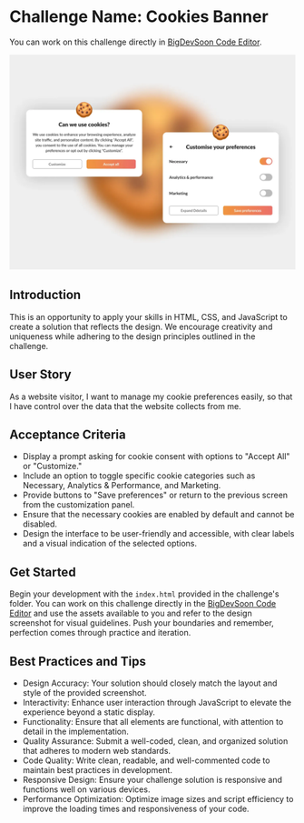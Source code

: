 # Challenge Name: Cookies Banner

You can work on this challenge directly in [BigDevSoon Code Editor](https://app.bigdevsoon.me/challenges/cookies-banner/browser).

![Cookies Banner Design](./design.png)

## Introduction

This is an opportunity to apply your skills in HTML, CSS, and JavaScript to create a solution that reflects the design. We encourage creativity and uniqueness while adhering to the design principles outlined in the challenge.

## User Story

As a website visitor, I want to manage my cookie preferences easily, so that I have control over the data that the website collects from me.

## Acceptance Criteria

- Display a prompt asking for cookie consent with options to "Accept All" or "Customize."
- Include an option to toggle specific cookie categories such as Necessary, Analytics & Performance, and Marketing.
- Provide buttons to "Save preferences" or return to the previous screen from the customization panel.
- Ensure that the necessary cookies are enabled by default and cannot be disabled.
- Design the interface to be user-friendly and accessible, with clear labels and a visual indication of the selected options.

## Get Started

Begin your development with the `index.html` provided in the challenge's folder. You can work on this challenge directly in the [BigDevSoon Code Editor](https://app.bigdevsoon.me/challenges/cookies-banner/browser) and use the assets available to you and refer to the design screenshot for visual guidelines. Push your boundaries and remember, perfection comes through practice and iteration.

## Best Practices and Tips

- Design Accuracy: Your solution should closely match the layout and style of the provided screenshot.
- Interactivity: Enhance user interaction through JavaScript to elevate the experience beyond a static display.
- Functionality: Ensure that all elements are functional, with attention to detail in the implementation.
- Quality Assurance: Submit a well-coded, clean, and organized solution that adheres to modern web standards.
- Code Quality: Write clean, readable, and well-commented code to maintain best practices in development.
- Responsive Design: Ensure your challenge solution is responsive and functions well on various devices.
- Performance Optimization: Optimize image sizes and script efficiency to improve the loading times and responsiveness of your code.
